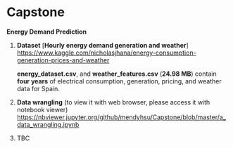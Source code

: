 # Capstone

**Energy Demand Prediction**

1. **Dataset** [**Hourly energy demand generation and weather**] 
   https://www.kaggle.com/nicholasjhana/energy-consumption-generation-prices-and-weather
   
   **energy_dataset.csv**, and **weather_features.csv** (**24.98 MB**) contain **four years** of electrical consumption, generation, pricing, and weather data for Spain. 
   
   
   
2. **Data wrangling** (to view it with web browser, please access it with notebook viewer) 
   https://nbviewer.jupyter.org/github/mendyhsu/Capstone/blob/master/a_data_wrangling.ipynb
   
3. TBC

   

